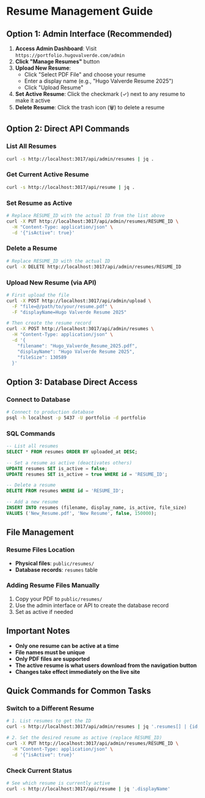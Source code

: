 # Resume Management Guide

## Option 1: Admin Interface (Recommended)

1. **Access Admin Dashboard**: Visit `https://portfolio.hugovalverde.com/admin`
2. **Click "Manage Resumes"** button
3. **Upload New Resume**: 
   - Click "Select PDF File" and choose your resume
   - Enter a display name (e.g., "Hugo Valverde Resume 2025")
   - Click "Upload Resume"
4. **Set Active Resume**: Click the checkmark (✓) next to any resume to make it active
5. **Delete Resume**: Click the trash icon (🗑️) to delete a resume

## Option 2: Direct API Commands

### List All Resumes
```bash
curl -s http://localhost:3017/api/admin/resumes | jq .
```

### Get Current Active Resume
```bash
curl -s http://localhost:3017/api/resume | jq .
```

### Set Resume as Active
```bash
# Replace RESUME_ID with the actual ID from the list above
curl -X PUT http://localhost:3017/api/admin/resumes/RESUME_ID \
  -H "Content-Type: application/json" \
  -d '{"isActive": true}'
```

### Delete a Resume
```bash
# Replace RESUME_ID with the actual ID
curl -X DELETE http://localhost:3017/api/admin/resumes/RESUME_ID
```

### Upload New Resume (via API)
```bash
# First upload the file
curl -X POST http://localhost:3017/api/admin/upload \
  -F "file=@/path/to/your/resume.pdf" \
  -F "displayName=Hugo Valverde Resume 2025"

# Then create the resume record
curl -X POST http://localhost:3017/api/admin/resumes \
  -H "Content-Type: application/json" \
  -d '{
    "filename": "Hugo_Valverde_Resume_2025.pdf",
    "displayName": "Hugo Valverde Resume 2025",
    "fileSize": 130589
  }'
```

## Option 3: Database Direct Access

### Connect to Database
```bash
# Connect to production database
psql -h localhost -p 5437 -U portfolio -d portfolio
```

### SQL Commands
```sql
-- List all resumes
SELECT * FROM resumes ORDER BY uploaded_at DESC;

-- Set a resume as active (deactivates others)
UPDATE resumes SET is_active = false;
UPDATE resumes SET is_active = true WHERE id = 'RESUME_ID';

-- Delete a resume
DELETE FROM resumes WHERE id = 'RESUME_ID';

-- Add a new resume
INSERT INTO resumes (filename, display_name, is_active, file_size) 
VALUES ('New_Resume.pdf', 'New Resume', false, 150000);
```

## File Management

### Resume Files Location
- **Physical files**: `public/resumes/`
- **Database records**: `resumes` table

### Adding Resume Files Manually
1. Copy your PDF to `public/resumes/`
2. Use the admin interface or API to create the database record
3. Set as active if needed

## Important Notes

- **Only one resume can be active at a time**
- **File names must be unique**
- **Only PDF files are supported**
- **The active resume is what users download from the navigation button**
- **Changes take effect immediately on the live site**

## Quick Commands for Common Tasks

### Switch to a Different Resume
```bash
# 1. List resumes to get the ID
curl -s http://localhost:3017/api/admin/resumes | jq '.resumes[] | {id, displayName, isActive}'

# 2. Set the desired resume as active (replace RESUME_ID)
curl -X PUT http://localhost:3017/api/admin/resumes/RESUME_ID \
  -H "Content-Type: application/json" \
  -d '{"isActive": true}'
```

### Check Current Status
```bash
# See which resume is currently active
curl -s http://localhost:3017/api/resume | jq '.displayName'
```

